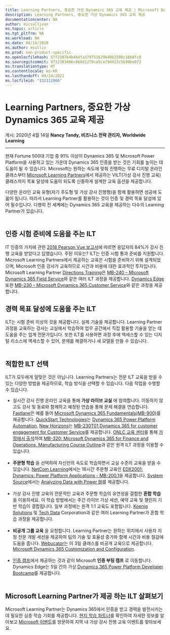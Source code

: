 ```yaml
---
title: Learning Partners, 중요한 가상 Dynamics 365 교육 제공 | Microsoft Docs
description: Learning Partners, 중요한 가상 Dynamics 365 교육 제공
documentationcenter: NA
author: micsullivan
ms.topic: article
ms.tgt_pltfrm: NA
ms.workload: NA
ms.date: 04/14/2020
ms.author: msulliv
ms.prod: non-product-specific
ms.openlocfilehash: 57f2307b4b46dfa379751629640b2598c18b8fc0
ms.sourcegitcommit: 9732383406c868d1279ca5ca79d423c5b99be073
ms.translationtype: HT
ms.contentlocale: ko-KR
ms.lasthandoff: 09/14/2021
ms.locfileid: "132112066"
---
```

# <a name="learning-partners-offer-vital-virtual-dynamics-365-training"></a>Learning Partners, 중요한 가상 Dynamics 365 교육 제공

게시: 2020년 4월 14일 **Nancy Tandy, 비즈니스 전략 관리자, Worldwide Learning**

___

현재 Fortune 500대 기업 중 91% 이상이 Dynamics 365 및 Microsoft Power Platform을 사용하고 있는 가운데 Dynamics 365 인증을 받는 것은 기회를 높이는 데 도움이 될 수 있습니다. Microsoft는 원하는 속도에 맞춰 진행하는 무료 디지털 온라인 클래스부터 [Microsoft Learning Partners](https://www.microsoft.com/en-us/learning/partners.aspx?WT.mc_id=Blog10__Partners-Blog-wwl)에서 제공하는 VILT(가상 강사 진행 교육) 클래스까지 목표 달성에 도움이 되도록 신중하게 설계한 교육 옵션을 제공합니다.  

다양한 온라인 교육 유형(자기 주도형 및 가상 강사 진행형)을 함께 활용하면 성공에 도움이 됩니다. 따라서 Learning Partner를 활용하는 것이 인증 및 경력 목표 달성에 있어 필수입니다. 다행히 전 세계에는 Dynamics 365 교육을 제공하는 다수의 Learning Partner가 있습니다.
<br/>
<br/>

## <a name="ilt-helps-prepare-you-for-the-certification-exams"></a>인증 시험 준비에 도움을 주는 ILT

IT 인증의 가치에 관한 [2018 Pearson Vue 보고서](https://d.docs.live.net/5f9ea9146a2a51ca/MS%20Learn/Blog%20posts/Blog%20posts%209-12/84%25%20of%20respondents%20reported%20receiving%20instructor-led%20training)에 따르면 응답자의 84%가 강사 진행 교육을 받았다고 답했습니다. 주된 이유는? ILT는 인증 시험 통과 준비를 지원합니다. Microsoft Learning Partners에서 제공하는 교육은 시험을 준비하기 위해 설계되었으며, Microsoft 인증 강사가 교육하므로 시간과 비용에 대한 효과적인 투자입니다.  Microsoft Learning Partner [Directions Training](https://directionstraining.com/course-id/mb-240t01/)은 [MB-240 – Microsoft Dynamics 365 Field Service](https://directionstraining.com/all-courses/cloud/mb-240-dynamics-365-for-field-service-6/)와 같은 여러 ILT 과정을 제공합니다. [Dynamics Edge](https://www.dynamicsedge.com/dynamics-365-training?ref=navz7) 또한 [MB-230 – Microsoft Dynamics 365 Customer Service](https://www.dynamicsedge.com/crs/23000?ref=v27_21)와 같은 과정을 제공합니다.

## <a name="ilt-helps-you-achieve-your-career-goals"></a>경력 목표 달성에 도움을 주는 ILT

ILT는 시험 준비 이상의 것을 제공합니다. 실제 기술을 제공합니다. Learning Partner 과정을 교육하는 강사는 교실에서 학습하여 업무 공간에서 직접 활용할 기술을 얻는 데 도움을 주는 업계 전문가입니다. 또한 ILT를 사용하면 과정 후에 액세스할 수 있는 디지털 리소스에 액세스할 수 있어, 문제를 해결하거나 새 모델을 만들 수 있습니다.
<br/>
<br/>

## <a name="choose-the-kind-of-ilt-that-works-for-you"></a>적합한 ILT 선택

ILT가 모두에게 알맞은 것은 아닙니다. Learning Partners는 전문 ILT 교육을 받을 수 있는 다양한 방법을 제공하므로, 학습 방식을 선택할 수 있습니다. 다음 작업을 수행할 수 있습니다.

- 실시간 강사 진행 온라인 교육을 통해 **가상 라이브 교실** 에 참여합니다. 이동하지 않고도 강사 및 동료와 함께하고 예정된 연습을 통해 문제 해결을 연습합니다. [Fastlane](https://www.fastlaneus.com/microsoft-productivity)은 예를 들어 [Microsoft Dynamics 365 Fundamentals(MB-900)](https://www.fastlaneus.com/course/microsoft-mb-900#top)를 제공합니다. [QuickStart Technologies](https://www.quickstart.com/find-training/technology/microsoft.html#q=Dynamics&idx=QSProduction_quickster_en_products&hFR%5Bcategories.level0%5D%5B0%5D=Find%20Training%20%2F%2F%2F%20Technology%20%2F%2F%2F%20Microsoft&nR%5Bvisibility_catalog%5D%5B%3D%5D%5B0%5D=1)는 [Dynamics 365 Power Platform Automation](https://www.quickstart.com/dynamics-power-platform-automation-mb-200t02-a.html), [New Horizons](https://www.newhorizons.com/mspartner)는 [MB-230T01 Dynamics 365 for customer engagement for Customer Service](https://seattle.newhorizons.com/training-and-certifications/course-outline/id/1035991905/c/mb-230t01-dynamics-365-for-customer-engagement-for-customer-service)를 제공합니다. [ONLC 교육 센터](https://www.onlc.com/dynamics-365-training-classes-certification.htm)를 통해 [가정에서 출석](https://www.onlc.com/rci-home-or-office.htm)하여 [MB-320: Microsoft Dynamics 365 for Finance and Operations, Manufacturing Course Outline](https://www.onlc.com/outline.asp?ccode=AMB320)과 같은 원격 ILT 과정을 이용할 수 있습니다.
<br/><br/>
- **주문형 학습** 을 선택하여 자신만의 속도로 학습하면서 교실 수준의 교육을 받을 수 있습니다. [NetCom Learning](https://www.netcomlearning.com/products/1426/Microsoft-Dynamics-365-training.html)에서는 16시간 주문형 교육인 [EDX2001: Dynamics: Power Platform Applications - MB-200.1](https://www.netcomlearning.com/courses/200012/EDX2001-Dynamics-Power-Platform-Applications-MB200.1-training.html)을 제공합니다. [System Source](https://www.syssrc.com/cgi-bin/PCIP.pl?cmd=Schedules&classattr=Microsoft)에서는 [Analyzing Data with Power BI](https://www.microsoft.com/en-us/learning/course.aspx?cid=od20778?WT.mc_id=Blog10__PowerBI-Blog-wwl)를 제공합니다.
<br/><br/>
- 가상 강사 진행 교육의 전문적인 교육과 주문형 학습의 유연성을 결합한 **혼합 학습** 을 이용하세요. 이 학습 방법에서는 주간 라이브 가상 세션, 예약 교육 및 챌린지 기반 학습이 결합됩니다. 일부 과정에는 원격 1:1 교육도 포함됩니다. [Koenig Solutions](https://www.koenig-solutions.com/dynamics-365-operations-ax7-technical-training) 및 [Tech Data](https://academy.techdata.com/uk/search/index/#?country=UK&selectedVendor=&searchTerm=dynamics%20365&guaranteed=) Corporation과 같은 여러 Learning Partner가 혼합 학습 과정을 제공합니다.
<br/><br/>
- **비공개 그룹 교육** 을 요청합니다. Learning Partner는 원하는 위치에서 사용자 지정 전문 개발 세션을 제공하여 팀의 기술 및 효율성 증가와 함께 시간과 비용 절감에 도움을 줍니다. [Webucator](https://www.webucator.com/microsoft-training/microsoft-dynamics-training.cfm)는 이 3일 클래스를 비공개 교육으로 제공합니다. [Microsoft Dynamics 365 Customization and Configuration](https://www.webucator.com/microsoft-training/course/moc-55242-microsoft-dynamics-365-customization-configuration.cfm).
<br/><br/>
- [인증 캠프](https://www.certificationcamps.com/new-microsoft-role-based-certifications/???)에서 제공하는 것과 같이 Microsoft **인증 부팅 캠프** 로 이동합니다. Dynamics Edge는 5일 간의 가상 [Dynamics 365 Power Platform Developer Bootcamp](https://www.dynamicsedge.com/crs/20000?ref=newtile)를 제공합니다.
<br/><br/>
## <a name="explore-ilt-offered-by-microsoft-learning-partners"></a>Microsoft Learning Partner가 제공 하는 ILT 살펴보기

Microsoft Learning Partner는 Dynamics 365에서 인증을 받고 경력을 발전시키는 데 필요한 심층 학습 기회를 제공합니다. [현지 학습 파트너](https://www.microsoft.com/en-us/learning/partners.aspx?WT.mc_id=Blog10__Partners-Blog-wwl)를 확인하여 자세한 정보를 알아보고 [Microsoft 이벤트](https://events.microsoft.com/)를 방문하여 지역 내 가상 강사 진행 교육 이벤트를 찾아보세요.
